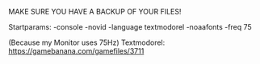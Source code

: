 MAKE SURE YOU HAVE A BACKUP OF YOUR FILES!

Startparams:
-console -novid -language textmodorel -noaafonts -freq 75

(Because my Monitor uses 75Hz)
Textmodorel: https://gamebanana.com/gamefiles/3711
